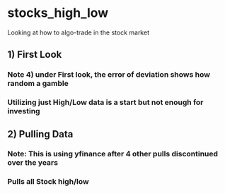 # stocks_high_low
Looking at how to algo-trade in the stock market
## 1) First Look
### Note 4) under First look, the error of deviation shows how random a gamble
###         Utilizing just High/Low data is a start but not enough for investing
## 2) Pulling Data
###         Note: This is using yfinance after 4 other pulls discontinued over the years
###         Pulls all Stock high/low
